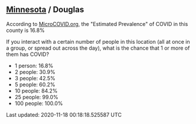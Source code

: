 
## [Minnesota](/united-states/minnesota) / Douglas

According to [MicroCOVID.org](http://microcovid.org),
the "Estimated Prevalence" of COVID in this county is 16.8%

If you interact with a certain number of people in this location
(all at once in a group, or spread out across the day), what is the chance that
1 or more of them has COVID?

- 1 person: 16.8%
- 2 people: 30.9%
- 3 people: 42.5%
- 5 people: 60.2%
- 10 people: 84.2%
- 25 people: 99.0%
- 100 people: 100.0%

Last updated: 2020-11-18 00:18:18.525587 UTC
